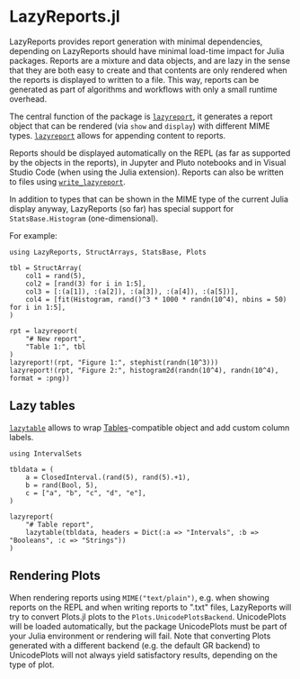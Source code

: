 # LazyReports.jl

LazyReports provides report generation with minimal dependencies, depending on LazyReports should have minimal load-time impact for Julia packages. Reports are a mixture and data objects, and are lazy in the sense that they are both easy to create and that contents are only rendered when the reports is displayed to written to a file. This way, reports can be generated as part of algorithms and workflows with only a small runtime overhead.

The central function of the package is [`lazyreport`](@ref), it generates a report object that can be rendered (via `show` and `display`) with different MIME types. [`lazyreport`](@ref) allows for appending content to reports.

Reports should be displayed automatically on the REPL (as far as supported by the objects in the reports), in Jupyter and Pluto notebooks and in Visual Studio Code (when using the Julia extension). Reports can also be written to files using [`write_lazyreport`](@ref).

In addition to types that can be shown in the MIME type of the current Julia display anyway, LazyReports (so far) has special support for `StatsBase.Histogram` (one-dimensional).

For example:

```@example rptexample
using LazyReports, StructArrays, StatsBase, Plots

tbl = StructArray(
    col1 = rand(5),
    col2 = [rand(3) for i in 1:5],
    col3 = [:(a[1]), :(a[2]), :(a[3]), :(a[4]), :(a[5])],
    col4 = [fit(Histogram, rand()^3 * 1000 * randn(10^4), nbins = 50) for i in 1:5],
)

rpt = lazyreport(
    "# New report",
    "Table 1:", tbl
)
lazyreport!(rpt, "Figure 1:", stephist(randn(10^3)))
lazyreport!(rpt, "Figure 2:", histogram2d(randn(10^4), randn(10^4), format = :png))
```

## Lazy tables

[`lazytable`](@ref) allows to wrap [Tables](https://github.com/JuliaData/Tables.jl)-compatible object and add custom column labels.


```@example rptexample
using IntervalSets

tbldata = (
    a = ClosedInterval.(rand(5), rand(5).+1),
    b = rand(Bool, 5),
    c = ["a", "b", "c", "d", "e"],
)

lazyreport(
    "# Table report",
    lazytable(tbldata, headers = Dict(:a => "Intervals", :b => "Booleans", :c => "Strings"))
)
```

## Rendering Plots

When rendering reports using `MIME("text/plain")`, e.g. when showing reports on the REPL and when writing reports to ".txt" files, LazyReports will try to convert Plots.jl plots to the `Plots.UnicodePlotsBackend`. UnicodePlots will be loaded automatically, but the package UnicodePlots must be part of your Julia environment or rendering will fail. Note that converting Plots generated with a different backend (e.g. the default GR backend) to UnicodePlots will not always yield satisfactory results, depending on the type of plot.
